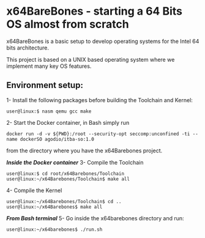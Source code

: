 # x64BareBones - starting a 64 Bits OS almost from scratch

x64BareBones is a basic setup to develop operating systems for the Intel 64 bits architecture.

This project is based on a UNIX based operating system where we implement many key OS features.

## Environment setup: 

1- Install the following packages before building the Toolchain and Kernel:

    user@linux:$ nasm qemu gcc make

2- Start the Docker container, in Bash simply run

    docker run -d -v ${PWD}:/root --security-opt seccomp:unconfined -ti --name dockerSO agodio/itba-so:1.0
from the directory where you have the x64Barebones project.

***Inside the Docker container***
3- Compile the Toolchain
    
    user@linux:$ cd root/x64Barebones/Toolchain
    user@linux:~/x64Barebones/Toolchain$ make all 
    
4- Compile the Kernel 
    
    user@linux:~/x64Barebones/Toolchain$ cd ..
    user@linux:~/x64Barebones$ make all 

***From Bash terminal***
5- Go inside the x64barebones directory and run:

    user@linux:~/x64barebones$ ./run.sh

